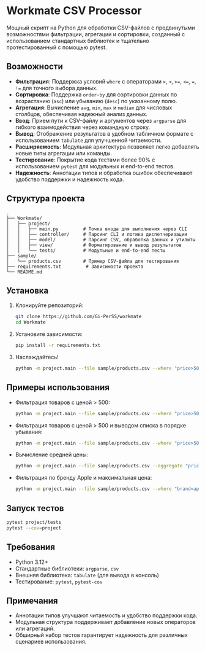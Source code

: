 # Workmate CSV Processor

Мощный скрипт на Python для обработки CSV-файлов с продвинутыми возможностями фильтрации, агрегации и сортировки, созданный с использованием стандартных библиотек и тщательно протестированный с помощью pytest.

## Возможности

- **Фильтрация**: Поддержка условий `where` с операторами `>`, `<`, `>=`, `<=`, `=`, `!=` для точного выбора данных.
- **Сортировка**: Поддержка `order-by` для сортировки данных по возрастанию (`asc`) или убыванию (`desc`) по указанному полю.
- **Агрегация**: Вычисление `avg`, `min`, `max` и `median` для числовых столбцов, обеспечивая надежный анализ данных.
- **Ввод**: Прием пути к CSV-файлу и аргументов через `argparse` для гибкого взаимодействия через командную строку.
- **Вывод**: Отображение результатов в удобном табличном формате с использованием `tabulate` для улучшенной читаемости.
- **Расширяемость**: Модульная архитектура позволяет легко добавлять новые типы агрегации или команды.
- **Тестирование**: Покрытие кода тестами более 90% с использованием `pytest` для модульных и end-to-end тестов.
- **Надежность**: Аннотации типов и обработка ошибок обеспечивают удобство поддержки и надежность кода.

## Структура проекта

```
.
├── Workmate/
│   ├── project/
│   │   ├── main.py         # Точка входа для выполнения через CLI
│   │   ├── controller/     # Парсинг CLI и логика диспетчеризации
│   │   ├── model/          # Парсинг CSV, обработка данных и утилиты
│   │   ├── view/           # Форматирование и вывод результатов
│   │   └── tests/          # Модульные и end-to-end тесты
├── sample/
│   └── products.csv        # Пример CSV-файла для тестирования
├── requirements.txt         # Зависимости проекта
└── README.md
```

## Установка

1. Клонируйте репозиторий:
   ```bash
   git clone https://github.com/Gi-PerSS/workmate
   cd Workmate
   ```
2. Установите зависимости:
   ```bash
   pip install -r requirements.txt
   ```
3. Наслаждайтесь!
   ```bash
   python -m project.main --file sample/products.csv --where "price>500" --aggregate "price=avg"
   ```

## Примеры использования

- Фильтрация товаров с ценой > 500:
  ```bash
  python -m project.main --file sample/products.csv --where "price>500"
  ```
- Фильтрация товаров с ценой > 500 и выводом списка в порядке убывания:
  ```bash
  python -m project.main --file sample/products.csv --where "price>500" --order-by "price=desc"
  ```
- Вычисление средней цены:
  ```bash
  python -m project.main --file sample/products.csv --aggregate "price=avg"
  ```
- Фильтрация по бренду Apple и максимальная цена:
  ```bash
  python -m project.main --file sample/products.csv --where "brand=apple" --aggregate "price=max"
  ```

## Запуск тестов

```bash
pytest project/tests
pytest --cov=project
```

## Требования

- Python 3.12+
- Стандартные библиотеки: `argparse`, `csv`
- Внешняя библиотека: `tabulate` (для вывода в консоль)
- Тестирование: `pytest`, `pytest-cov`

## Примечания

- Аннотации типов улучшают читаемость и удобство поддержки кода.
- Модульная структура поддерживает добавление новых операторов или агрегаций.
- Обширный набор тестов гарантирует надежность для различных сценариев использования.
